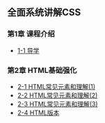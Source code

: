 ## 全面系统讲解CSS

### 第1章 课程介绍 ###
- [1-1 导学](chapter-01.md#1-1-导学)

### 第2章 HTML基础强化 ###
- [2-1 HTML常见元素和理解(1)](chapter-02.md#2-1-HTML常见元素和理解(1))
- [2-2 HTML常见元素和理解(2)](chapter-02.md#2-2-HTML常见元素和理解(2))
- [2-3 HTML常见元素和理解(3)](chapter-02.md#2-3-HTML常见元素和理解(3))
- [2-4 HTML版本](chapter-02.md#2-4-HTML版本)